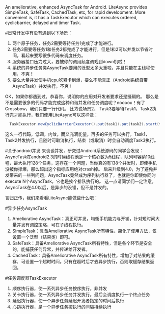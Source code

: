 
An ameliorative, enhanced AsyncTask for Android. LiteAsync provides SimpleTask, SafeTask, CachedTask, etc, for rapid development. More convenient is, it has a TaskExecutor which can executes ordered, cyclicbarrier, delayed and timer Task.

#日常开发中有没有遇到以下场景：
1. 两个原子任务，任务2需要等待任务1完成了才能进行。
2. 任务3需要等任务1和任务2都完成了才能进行，但是1和2可以并发以节省时间。看起来要写很多代码来调度任务。
3. 服务器接口压力过大，要被你的调用频度调戏到down机啦！
4. 系统的异步任务类AsyncTask要用的泛型太多太重啦，并且只能在主线程使用，不爽！
5. 要么大量并发使手机cpu吃紧卡到爆，要么不能真正（Android系统自带AsyncTask）并发执行。不爽！

OK，如果你都遇到过，恭喜你，说明你的应用对开发者要求还是挺碉的。
那么是不是需要很多的代码才能完成这种和谐并发和任务调度呢？nooooo！有了Crossbow，我们只要一行代码。
比方说场景2， Task3要等待Task1，Task2执行完才能执行，我们使用LiteAsync可以这样做：

```java
  TaskExecutor.newCyclicBarrierExecutor().put(task1).put(task2).start(task3);
```

这么一行代码，低调，内敛，而又充满能量，再多的任务可以执行，Task1，Task2并发执行，且随时可取消执行，结束（或取消）时会自动调度Task3执行。

#关于android并发
来谈谈并发，研究过Android系统源码的同学会发现：AsyncTask在android2.3的时候线程池是一个核心数为5线程，队列可容纳10线程，最大执行128个任务，这存在一个问题，当你真的有138个并发时，即使手机没被你撑爆，那么超出这个指标应用绝对crash掉。
后来升级到4.0，为了避免并发带来的一些列问题，AsyncTask竟然成为序列执行器了，也就是你即使你同时execute N个AsyncTask，它也是挨个排队执行的。
这一点请同学们一定注意，AsyncTask在4.0以后，是异步的没错，但不是并发的。

言归正传，我们来看看LiteAsync能做些什么吧：

#异步任务AsyncTask
1. Ameliorative AsyncTask：真正可并发，均衡手机能力与开销，针对短时间大量并发有调控策略，可在子线程执行。
2. SimpleTask：具备Ameliorative AsyncTask所有特性，简化了使用方法，仅设置一个泛型（结果类）即可。
3. SafeTask：具备Ameliorative AsyncTask所有特性，但是各个环节是安全的，能捕获任何异常，并传递给开发者。
4. CachedTask：具备Ameliorative AsyncTask所有特性，增加了对结果的缓存，可设置一个超时时间，只有在超时后才去异步执行，否则取缓存结果返回。
        
#任务调度器TaskExecutor
1. 顺序执行器，使一系列异步任务按序执行，非并发
2. 关卡执行器，使一系列异步任务并发执行，最后会调度执行一个终点任务
3. 延迟执行器，使一个异步任务延迟开发者指定的时间后执行
4. 心跳执行器，是一个异步任务按执行的间隔持续执行

